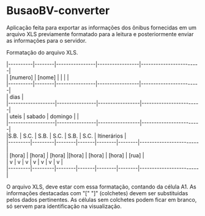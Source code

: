 # BusaoBV-converter

Aplicação feita para exportar as informações dos ônibus fornecidas em um arquivo XLS previamente formatado para a leitura e posteriormente enviar as informações para o servidor.

Formatação do arquivo XLS.

|----------|--------|----------------|-----------------|------------------------|<br />
| [numero] | [nome] |                |                 |                        |<br />
|----------|--------|----------------|-----------------|------------------------|<br />
|                                  dias                                         |<br />
|-------------------|----------------|-----------------|------------------------|<br />
|      uteis        |     sabado     |    domingo      |                        |<br />
|-------------------|----------------|-----------------|------------------------|<br />
|S.B.     |   S.C.  |  S.B.  |  S.C. |  S.B.  |  S.C.  |     Itinerários        |<br />
|---------|---------|--------|-------|--------|--------|------------------------|<br />
| [hora]  |  [hora] | [hora] |[hora] | [hora] | [hora] |        [rua]           |<br />
|   v     |    v    |   v    |   v   |   v    |   v    |          v             |<br />
|---------|---------|--------|-------|--------|--------|------------------------|<br />

O arquivo XLS, deve estar com essa formatação, contando da célula A1.
As informações destacadas com "[" "]" (colchetes) devem ser substituidas pelos dados pertinentes.
As células sem colchetes podem ficar em branco, só servem para identificação na visualização.
